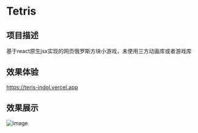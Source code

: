 # Tetris

## 项目描述
基于react原生jsx实现的网页俄罗斯方块小游戏，未使用三方动画库或者游戏库

## 效果体验
https://teris-indol.vercel.app

## 效果展示
![image](https://github.com/user-attachments/assets/6db5a753-20a1-4b44-b8d8-487458977727)
